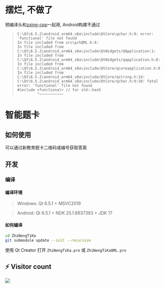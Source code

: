 # 摆烂, 不做了
预编译头和[zxing-cpp](https://github.com/zxing-cpp/zxing-cpp)一起用, Android构建不通过
> ```
> C:\Qt\6.5.2\android_arm64_v8a\include\QtCore\qchar.h:9: error: 'functional' file not found
> In file included from src\pchQML.h:4:
> In file included from C:\Qt\6.5.2\android_arm64_v8a\include\QtWidgets/QApplication:1:
> In file included from C:\Qt\6.5.2\android_arm64_v8a\include\QtWidgets/qapplication.h:8:
> In file included from C:\Qt\6.5.2\android_arm64_v8a\include/QtCore/qcoreapplication.h:8:
> In file included from C:\Qt\6.5.2\android_arm64_v8a\include/QtCore/qstring.h:14:
> C:\Qt\6.5.2\android_arm64_v8a\include/QtCore/qchar.h:9:10: fatal error: 'functional' file not found
> #include <functional> // for std::hash
>          ^~~~~~~~~~~~
> ```
# 智能题卡

## 如何使用
可以通过新教育题卡二维码或编号获取答案

## 开发

### 编译

#### 编译环境
>Windows: Qt 6.5.1 + MSVC2019

>Android: Qt 6.5.1 + NDK 25.1.8937393 + JDK 17

#### 如何编译

```bash
cd ZhiNengTiKa
git submodule update --init --recursive
```

使用 Qt Creator 打开 `ZhiNengTiKa.pro` 或 `ZhiNengTiKaQML.pro`
## ⚡ Visitor count

![](https://profile-counter.glitch.me/LFWQSP2641-ZhiNengTiKa/count.svg)